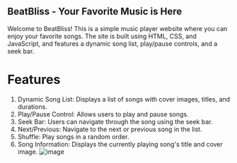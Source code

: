 ## **BeatBliss - Your Favorite Music is Here**
Welcome to BeatBliss! This is a simple music player website where you can enjoy your favorite songs. The site is built using HTML, CSS, and JavaScript, and features a dynamic song list, play/pause controls, and a seek bar.

# **Features**
1. Dynamic Song List: Displays a list of songs with cover images, titles, and durations.
2. Play/Pause Control: Allows users to play and pause songs.
3. Seek Bar: Users can navigate through the song using the seek bar.
4. Next/Previous: Navigate to the next or previous song in the list.
5. Shuffle: Play songs in a random order.
6. Song Information: Displays the currently playing song's title and cover image.
![image](https://github.com/Mehak3010/BeatBliss/assets/165273039/8c8b8ef1-21d6-4652-817b-d0f661b5c6e4)
